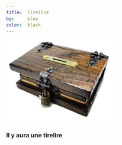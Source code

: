 ```yaml
---
title:  Tirelire
bg:     blue
color:  black
---
```



<div class="left">
    <img src="/img/tirelire.png" alt="tirelire">
</div>

<div class="right">
    <h3>Il y aura une tirelire</h3>
</div>

